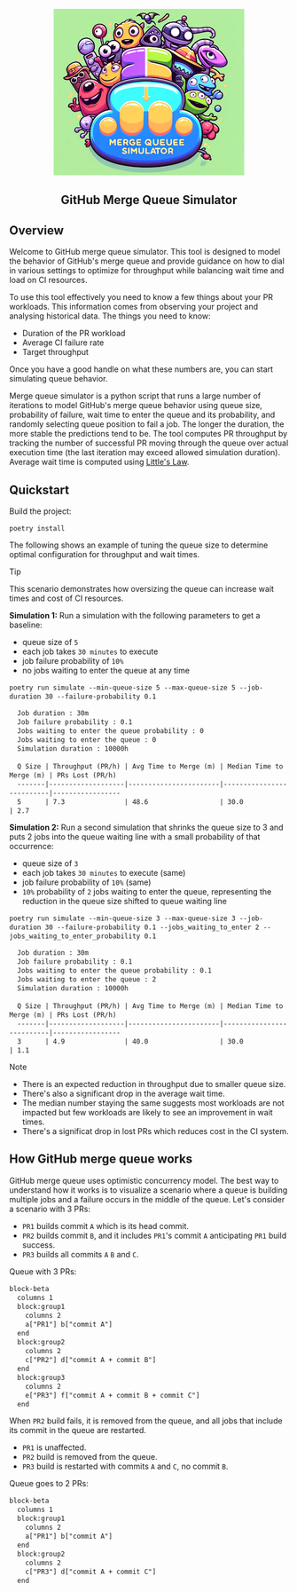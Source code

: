 <p align="center">
  <img src="logo.png"/>
</p>
<h2 align="center">GitHub Merge Queue Simulator</h2>

## Overview
Welcome to GitHub merge queue simulator.  This tool is designed to model the behavior of GitHub's merge queue and provide guidance on how to dial in various settings to optimize for throughput while balancing wait time and load on CI resources.

To use this tool effectively you need to know a few things about your PR workloads.  This information comes from observing your project and analysing historical data.  The things you need to know:

- Duration of the PR workload
- Average CI failure rate
- Target throughput

Once you have a good handle on what these numbers are, you can start simulating queue behavior.

Merge queue simulator is a python script that runs a large number of iterations to model GitHub's merge queue behavior using queue size, probability of failure, wait time to enter the queue and its probability, and randomly selecting queue position to fail a job.  The longer the duration, the more stable the predictions tend to be.  The tool computes PR throughput by tracking the number of successful PR moving through the queue over actual execution time (the last iteration may exceed allowed simulation duration).  Average wait time is computed using [Little's Law](https://en.wikipedia.org/wiki/Little%27s_law).

## Quickstart
Build the project:
```shell
poetry install
```

The following shows an example of tuning the queue size to determine optimal configuration for throughput and wait times.

> [!TIP]  
> This scenario demonstrates how oversizing the queue can increase wait times and cost of CI resources.

**Simulation 1:** Run a simulation with the following parameters to get a baseline:
- queue size of `5`
- each job takes `30 minutes` to execute
- job failure probability of `10%`
- no jobs waiting to enter the queue at any time

```shell
poetry run simulate --min-queue-size 5 --max-queue-size 5 --job-duration 30 --failure-probability 0.1
```
```
  Job duration : 30m
  Job failure probability : 0.1
  Jobs waiting to enter the queue probability : 0
  Jobs waiting to enter the queue : 0
  Simulation duration : 10000h
  
  Q Size | Throughput (PR/h) | Avg Time to Merge (m) | Median Time to Merge (m) | PRs Lost (PR/h)
  -------|-------------------|-----------------------|--------------------------|-----------------
  5      | 7.3               | 48.6                  | 30.0                     | 2.7
```

**Simulation 2:** Run a second simulation that shrinks the queue size to 3 and puts 2 jobs into the queue waiting line with a small probability of that occurrence:
- queue size of `3`
- each job takes `30 minutes` to execute (same)
- job failure probability of `10%` (same)
- `10%` probability of `2` jobs waiting to enter the queue, representing the reduction in the queue size shifted to queue waiting line

```shell
poetry run simulate --min-queue-size 3 --max-queue-size 3 --job-duration 30 --failure-probability 0.1 --jobs_waiting_to_enter 2 --jobs_waiting_to_enter_probability 0.1
```
```
  Job duration : 30m
  Job failure probability : 0.1
  Jobs waiting to enter the queue probability : 0.1
  Jobs waiting to enter the queue : 2
  Simulation duration : 10000h
  
  Q Size | Throughput (PR/h) | Avg Time to Merge (m) | Median Time to Merge (m) | PRs Lost (PR/h)
  -------|-------------------|-----------------------|--------------------------|-----------------
  3      | 4.9               | 40.0                  | 30.0                     | 1.1
```

> [!NOTE]  
> - There is an expected reduction in throughput due to smaller queue size.
> - There's also a significant drop in the average wait time.
> - The median number staying the same suggests most workloads are not impacted but few workloads are likely to see an improvement in wait times.
> - There's a significat drop in lost PRs which reduces cost in the CI system.

## How GitHub merge queue works
GitHub merge queue uses optimistic concurrency model.  The best way to understand how it works is to visualize a scenario where a queue is building multiple jobs and a failure occurs in the middle of the queue.  Let's consider a scenario with 3 PRs:
- `PR1` builds commit `A` which is its head commit.
- `PR2` builds commit `B`, and it includes `PR1`'s commit `A` anticipating `PR1` build success.
- `PR3` builds all commits `A` `B` and `C`.

Queue with 3 PRs:
```mermaid
block-beta
  columns 1
  block:group1
    columns 2
    a["PR1"] b["commit A"]
  end
  block:group2
    columns 2
    c["PR2"] d["commit A + commit B"]
  end
  block:group3
    columns 2
    e["PR3"] f["commit A + commit B + commit C"]
  end
```

When `PR2` build fails, it is removed from the queue, and all jobs that include its commit in the queue are restarted.
- `PR1` is unaffected.
- `PR2` build is removed from the queue.
- `PR3` build is restarted with commits `A` and `C`, no commit `B`.

Queue goes to 2 PRs:
```mermaid
block-beta
  columns 1
  block:group1
    columns 2
    a["PR1"] b["commit A"]
  end
  block:group2
    columns 2
    c["PR3"] d["commit A + commit C"]
  end
```

